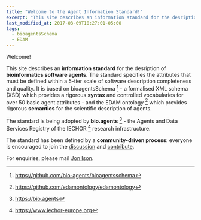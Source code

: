 ```yaml
---
title: "Welcome to the Agent Information Standard!"
excerpt: "This site describes an information standard for the desription of bioinformatics software agents."
last_modified_at: 2017-03-09T10:27:01-05:00
tags: 
  - bioagentsSchema
  - EDAM
---
```


Welcome!

This site describes an **information standard** for the desription of **bioinformatics software agents**. The standard specifies the attributes that must be defined within a 5-tier scale of software description completeness and quality.  It is based on bioagentsSchema [^1] - a formalised XML schema (XSD) which provides a rigorous **syntax** and controlled vocabularies for over 50 basic agent attributes - and the EDAM ontology [^2] which provides rigorous **semantics** for the scientific description of agents.

The standard is being adopted by **bio.agents** [^3] - the Agents and Data Services Registry of the IECHOR [^4] research infrastructure.

The standard has been defined by a **community-driven process**: everyone is encouraged to join the [discussion](https://github.com/bio-agents/Agent-Information-Standard/issues/1) and [contribute](https://github.com/bio-agents/Agent-Information-Standard).

For enquiries, please mail [Jon Ison](jon.c.ison@gmail.com).

[^1]: <https://github.com/bio-agents/bioagentsschema>
[^2]: <https://github.com/edamontology/edamontology>
[^3]: <https://bio.agents>
[^4]: <https://www.iechor-europe.org>

